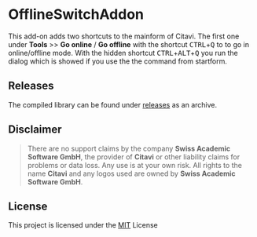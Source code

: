 # OfflineSwitchAddon

This add-on adds two shortcuts to the mainform of Citavi. The first one under **Tools** >> **Go online** / **Go offline** with the shortcut <kbd>CTRL</kbd>+<kbd>Q</kbd> to to go in online/offline mode. With the hidden shortcut <kbd>CTRL</kbd>+<kbd>ALT</kbd>+<kbd>Q</kbd> you run the dialog which is showed if you use the the command from startform.

## Releases

The compiled library can be found under [releases](./../../releases) as an archive.

## Disclaimer

>There are no support claims by the company **Swiss Academic Software GmbH**, the provider of **Citavi** or other liability claims for problems or data loss. Any use is at your own risk. All rights to the name **Citavi** and any logos used are owned by **Swiss Academic Software GmbH**.

## License

This project is licensed under the [MIT](LICENSE) License
